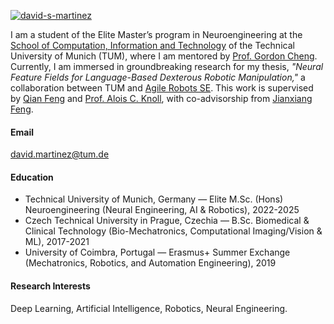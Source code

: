 

[![david-s-martinez](https://img.shields.io/badge/page-Github%20Profile-l?logo=github&label=david-s-martinez&color=blue&link=https%3A%2F%2Fgithub.com%2Fdavid-s-martinez
)](https://github.com/david-s-martinez)

I am a student of the Elite Master’s program in Neuroengineering at the [School of Computation, Information and Technology](https://www.cit.tum.de/en/cit/home/) of the Technical University of Munich (TUM), where I am mentored by [Prof. Gordon Cheng](https://www.professoren.tum.de/en/cheng-gordon). Currently, I am immersed in groundbreaking research for my thesis, *"Neural Feature Fields for Language-Based Dexterous Robotic Manipulation,"* a collaboration between TUM and [Agile Robots SE](https://www.agile-robots.com/en/). This work is supervised by [Qian Feng](https://www.ce.cit.tum.de/air/people/qian-feng-msc/) and [Prof. Alois C. Knoll](https://www.ce.cit.tum.de/air/people/prof-dr-ing-habil-alois-knoll/), with co-advisorship from [Jianxiang Feng](https://jianxiangfeng.github.io/).

#### Email
david.martinez@tum.de

#### Education
- Technical University of Munich, Germany — Elite M.Sc. (Hons)  Neuroengineering (Neural Engineering, AI & Robotics), 2022-2025
- Czech Technical University in Prague, Czechia — B.Sc. Biomedical & Clinical Technology (Bio-Mechatronics, Computational Imaging/Vision & ML), 2017-2021
- University of Coimbra, Portugal — Erasmus+ Summer Exchange (Mechatronics, Robotics, and Automation Engineering), 2019

#### Research Interests
Deep Learning, Artificial Intelligence, Robotics, Neural Engineering.

